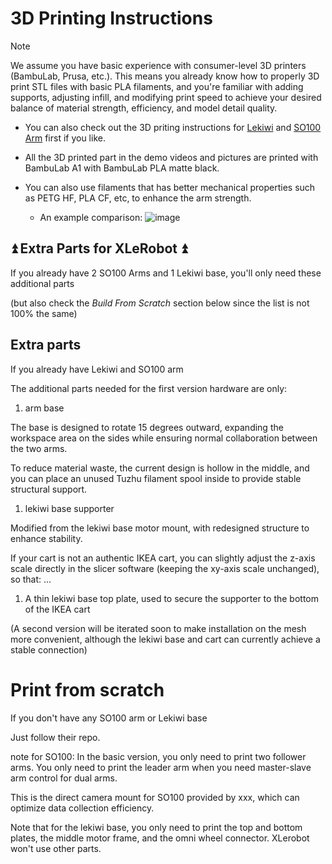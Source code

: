 # 3D Printing Instructions

> [!NOTE] 
> We assume you have basic experience with consumer-level 3D printers (BambuLab, Prusa, etc.). This means you already know how to properly 3D print STL files with basic PLA filaments, and you're familiar with adding supports, adjusting infill, and modifying print speed to achieve your desired balance of material strength, efficiency, and model detail quality.

- You can also check out the 3D priting instructions for [Lekiwi](https://github.com/SIGRobotics-UIUC/LeKiwi/blob/main/3DPrinting.md) and [SO100 Arm](https://github.com/TheRobotStudio/SO-ARM100#printing-the-parts) first if you like.

- All the 3D printed part in the demo videos and pictures are printed with BambuLab A1 with BambuLab PLA matte black.
- You can also use filaments that has better mechanical properties such as PETG HF, PLA CF, etc, to enhance the arm strength.
  - An example comparison: ![image](https://github.com/user-attachments/assets/3d0eeb80-1fc6-47cb-bd15-bc2f023030f4)


## ⏫ Extra Parts for XLeRobot ⏫

If you already have 2 SO100 Arms and 1 Lekiwi base, you'll only need these additional parts 

(but also check the _Build From Scratch_ section below since the list is not 100% the same)


## Extra parts

If you already have Lekiwi and SO100 arm

The additional parts needed for the first version hardware are only:

1. arm base

The base is designed to rotate 15 degrees outward, expanding the workspace area on the sides while ensuring normal collaboration between the two arms.

To reduce material waste, the current design is hollow in the middle, and you can place an unused Tuzhu filament spool inside to provide stable structural support.

1. lekiwi base supporter

Modified from the lekiwi base motor mount, with redesigned structure to enhance stability.

If your cart is not an authentic IKEA cart, you can slightly adjust the z-axis scale directly in the slicer software (keeping the xy-axis scale unchanged), so that: ...

1. A thin lekiwi base top plate, used to secure the supporter to the bottom of the IKEA cart

(A second version will be iterated soon to make installation on the mesh more convenient, although the lekiwi base and cart can currently achieve a stable connection)

# Print from scratch

If you don't have any SO100 arm or Lekiwi base

Just follow their repo.

note for SO100: In the basic version, you only need to print two follower arms. You only need to print the leader arm when you need master-slave arm control for dual arms.

This is the direct camera mount for SO100 provided by xxx, which can optimize data collection efficiency.

Note that for the lekiwi base, you only need to print the top and bottom plates, the middle motor frame, and the omni wheel connector. XLerobot won't use other parts.
